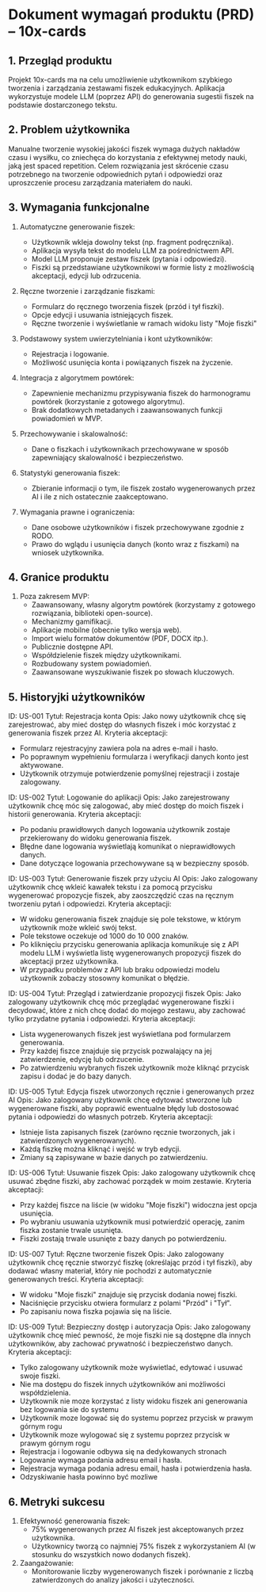 # Dokument wymagań produktu (PRD) – 10x-cards

## 1. Przegląd produktu
Projekt 10x-cards ma na celu umożliwienie użytkownikom szybkiego tworzenia i zarządzania zestawami fiszek edukacyjnych. Aplikacja wykorzystuje modele LLM (poprzez API) do generowania sugestii fiszek na podstawie dostarczonego tekstu.

## 2. Problem użytkownika
Manualne tworzenie wysokiej jakości fiszek wymaga dużych nakładów czasu i wysiłku, co zniechęca do korzystania z efektywnej metody nauki, jaką jest spaced repetition. Celem rozwiązania jest skrócenie czasu potrzebnego na tworzenie odpowiednich pytań i odpowiedzi oraz uproszczenie procesu zarządzania materiałem do nauki.

## 3. Wymagania funkcjonalne
1. Automatyczne generowanie fiszek:
   - Użytkownik wkleja dowolny tekst (np. fragment podręcznika).
   - Aplikacja wysyła tekst do modelu LLM za pośrednictwem API.
   - Model LLM proponuje zestaw fiszek (pytania i odpowiedzi).
   - Fiszki są przedstawiane użytkownikowi w formie listy z możliwością akceptacji, edycji lub odrzucenia.

2. Ręczne tworzenie i zarządzanie fiszkami:
   - Formularz do ręcznego tworzenia fiszek (przód i tył fiszki).
   - Opcje edycji i usuwania istniejących fiszek.
   - Ręczne tworzenie i wyświetlanie w ramach widoku listy "Moje fiszki"

3. Podstawowy system uwierzytelniania i kont użytkowników:
   - Rejestracja i logowanie.
   - Możliwość usunięcia konta i powiązanych fiszek na życzenie.

4. Integracja z algorytmem powtórek:
   - Zapewnienie mechanizmu przypisywania fiszek do harmonogramu powtórek (korzystanie z gotowego algorytmu).
   - Brak dodatkowych metadanych i zaawansowanych funkcji powiadomień w MVP.

5. Przechowywanie i skalowalność:
   - Dane o fiszkach i użytkownikach przechowywane w sposób zapewniający skalowalność i bezpieczeństwo.

6. Statystyki generowania fiszek:
   - Zbieranie informacji o tym, ile fiszek zostało wygenerowanych przez AI i ile z nich ostatecznie zaakceptowano.

7. Wymagania prawne i ograniczenia:
   - Dane osobowe użytkowników i fiszek przechowywane zgodnie z RODO.
   - Prawo do wglądu i usunięcia danych (konto wraz z fiszkami) na wniosek użytkownika.

## 4. Granice produktu
1. Poza zakresem MVP:
   - Zaawansowany, własny algorytm powtórek (korzystamy z gotowego rozwiązania, biblioteki open-source).
   - Mechanizmy gamifikacji.
   - Aplikacje mobilne (obecnie tylko wersja web).
   - Import wielu formatów dokumentów (PDF, DOCX itp.).
   - Publicznie dostępne API.
   - Współdzielenie fiszek między użytkownikami.
   - Rozbudowany system powiadomień.
   - Zaawansowane wyszukiwanie fiszek po słowach kluczowych.

## 5. Historyjki użytkowników

ID: US-001
Tytuł: Rejestracja konta
Opis: Jako nowy użytkownik chcę się zarejestrować, aby mieć dostęp do własnych fiszek i móc korzystać z generowania fiszek przez AI.
Kryteria akceptacji:
- Formularz rejestracyjny zawiera pola na adres e-mail i hasło.
- Po poprawnym wypełnieniu formularza i weryfikacji danych konto jest aktywowane.
- Użytkownik otrzymuje potwierdzenie pomyślnej rejestracji i zostaje zalogowany.

ID: US-002
Tytuł: Logowanie do aplikacji
Opis: Jako zarejestrowany użytkownik chcę móc się zalogować, aby mieć dostęp do moich fiszek i historii generowania.
Kryteria akceptacji:
- Po podaniu prawidłowych danych logowania użytkownik zostaje przekierowany do widoku generowania fiszek.
- Błędne dane logowania wyświetlają komunikat o nieprawidłowych danych.
- Dane dotyczące logowania przechowywane są w bezpieczny sposób.

ID: US-003
Tytuł: Generowanie fiszek przy użyciu AI
Opis: Jako zalogowany użytkownik chcę wkleić kawałek tekstu i za pomocą przycisku wygenerować propozycje fiszek, aby zaoszczędzić czas na ręcznym tworzeniu pytań i odpowiedzi.
Kryteria akceptacji:
- W widoku generowania fiszek znajduje się pole tekstowe, w którym użytkownik może wkleić swój tekst.
- Pole tekstowe oczekuje od 1000 do 10 000 znaków.
- Po kliknięciu przycisku generowania aplikacja komunikuje się z API modelu LLM i wyświetla listę wygenerowanych propozycji fiszek do akceptacji przez użytkownika.
- W przypadku problemów z API lub braku odpowiedzi modelu użytkownik zobaczy stosowny komunikat o błędzie.

ID: US-004
Tytuł: Przegląd i zatwierdzanie propozycji fiszek
Opis: Jako zalogowany użytkownik chcę móc przeglądać wygenerowane fiszki i decydować, które z nich chcę dodać do mojego zestawu, aby zachować tylko przydatne pytania i odpowiedzi.
Kryteria akceptacji:
- Lista wygenerowanych fiszek jest wyświetlana pod formularzem generowania.
- Przy każdej fiszce znajduje się przycisk pozwalający na jej zatwierdzenie, edycję lub odrzucenie.
- Po zatwierdzeniu wybranych fiszek użytkownik może kliknąć przycisk zapisu i dodać je do bazy danych.

ID: US-005
Tytuł: Edycja fiszek utworzonych ręcznie i generowanych przez AI
Opis: Jako zalogowany użytkownik chcę edytować stworzone lub wygenerowane fiszki, aby poprawić ewentualne błędy lub dostosować pytania i odpowiedzi do własnych potrzeb.
Kryteria akceptacji:
- Istnieje lista zapisanych fiszek (zarówno ręcznie tworzonych, jak i zatwierdzonych wygenerowanych).
- Każdą fiszkę można kliknąć i wejść w tryb edycji.
- Zmiany są zapisywane w bazie danych po zatwierdzeniu.

ID: US-006
Tytuł: Usuwanie fiszek
Opis: Jako zalogowany użytkownik chcę usuwać zbędne fiszki, aby zachować porządek w moim zestawie.
Kryteria akceptacji:
- Przy każdej fiszce na liście (w widoku "Moje fiszki") widoczna jest opcja usunięcia.
- Po wybraniu usuwania użytkownik musi potwierdzić operację, zanim fiszka zostanie trwale usunięta.
- Fiszki zostają trwale usunięte z bazy danych po potwierdzeniu.

ID: US-007
Tytuł: Ręczne tworzenie fiszek
Opis: Jako zalogowany użytkownik chcę ręcznie stworzyć fiszkę (określając przód i tył fiszki), aby dodawać własny materiał, który nie pochodzi z automatycznie generowanych treści.
Kryteria akceptacji:
- W widoku "Moje fiszki" znajduje się przycisk dodania nowej fiszki.
- Naciśnięcie przycisku otwiera formularz z polami "Przód" i "Tył".
- Po zapisaniu nowa fiszka pojawia się na liście.


ID: US-009
Tytuł: Bezpieczny dostęp i autoryzacja
Opis: Jako zalogowany użytkownik chcę mieć pewność, że moje fiszki nie są dostępne dla innych użytkowników, aby zachować prywatność i bezpieczeństwo danych.
Kryteria akceptacji:
- Tylko zalogowany użytkownik może wyświetlać, edytować i usuwać swoje fiszki.
- Nie ma dostępu do fiszek innych użytkowników ani możliwości współdzielenia.
- Użytkownik nie moze korzystać z listy widoku fiszek ani generowania bez logowania sie do systemu
- Użytkownik moze logować się do systemu poprzez przycisk w prawym górnym rogu
- Użytkownik moze wylogować się z systemu poprzez przycisk w prawym górnym rogu
- Rejestracja i logowanie odbywa się na dedykowanych stronach
- Logowanie wymaga podania adresu email i hasła.
- Rejestracja wymaga podania adresu email, hasła i potwierdzenia hasła.
- Odzyskiwanie hasła powinno być mozliwe

## 6. Metryki sukcesu
1. Efektywność generowania fiszek:
   - 75% wygenerowanych przez AI fiszek jest akceptowanych przez użytkownika.
   - Użytkownicy tworzą co najmniej 75% fiszek z wykorzystaniem AI (w stosunku do wszystkich nowo dodanych fiszek).
3. Zaangażowanie:
   - Monitorowanie liczby wygenerowanych fiszek i porównanie z liczbą zatwierdzonych do analizy jakości i użyteczności.
